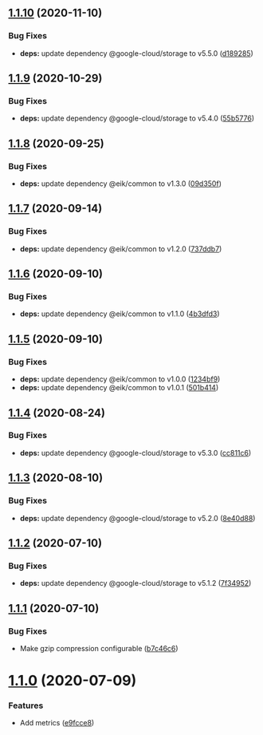 ## [1.1.10](https://github.com/eik-lib/sink-gcs/compare/v1.1.9...v1.1.10) (2020-11-10)


### Bug Fixes

* **deps:** update dependency @google-cloud/storage to v5.5.0 ([d189285](https://github.com/eik-lib/sink-gcs/commit/d189285270e4c1bf931b04cfcc87abe235b166f8))

## [1.1.9](https://github.com/eik-lib/sink-gcs/compare/v1.1.8...v1.1.9) (2020-10-29)


### Bug Fixes

* **deps:** update dependency @google-cloud/storage to v5.4.0 ([55b5776](https://github.com/eik-lib/sink-gcs/commit/55b5776039f7b8cd1ec97a30568da24088555813))

## [1.1.8](https://github.com/eik-lib/sink-gcs/compare/v1.1.7...v1.1.8) (2020-09-25)


### Bug Fixes

* **deps:** update dependency @eik/common to v1.3.0 ([09d350f](https://github.com/eik-lib/sink-gcs/commit/09d350f479ad68d0a6fe631ddb456c3cf5737172))

## [1.1.7](https://github.com/eik-lib/sink-gcs/compare/v1.1.6...v1.1.7) (2020-09-14)


### Bug Fixes

* **deps:** update dependency @eik/common to v1.2.0 ([737ddb7](https://github.com/eik-lib/sink-gcs/commit/737ddb7c9198ff91c2ba0183cfa2f8cb3cb84672))

## [1.1.6](https://github.com/eik-lib/sink-gcs/compare/v1.1.5...v1.1.6) (2020-09-10)


### Bug Fixes

* **deps:** update dependency @eik/common to v1.1.0 ([4b3dfd3](https://github.com/eik-lib/sink-gcs/commit/4b3dfd343f62cba62b8720101ef95666509bc07d))

## [1.1.5](https://github.com/eik-lib/sink-gcs/compare/v1.1.4...v1.1.5) (2020-09-10)


### Bug Fixes

* **deps:** update dependency @eik/common to v1.0.0 ([1234bf9](https://github.com/eik-lib/sink-gcs/commit/1234bf9e0d07b865a9f9bd2165e2583b765f7b74))
* **deps:** update dependency @eik/common to v1.0.1 ([501b414](https://github.com/eik-lib/sink-gcs/commit/501b414cefc9d04e81664c960585c68d7c406093))

## [1.1.4](https://github.com/eik-lib/sink-gcs/compare/v1.1.3...v1.1.4) (2020-08-24)


### Bug Fixes

* **deps:** update dependency @google-cloud/storage to v5.3.0 ([cc811c6](https://github.com/eik-lib/sink-gcs/commit/cc811c64af53e7381aefc5eccc8d3ca158d94297))

## [1.1.3](https://github.com/eik-lib/sink-gcs/compare/v1.1.2...v1.1.3) (2020-08-10)


### Bug Fixes

* **deps:** update dependency @google-cloud/storage to v5.2.0 ([8e40d88](https://github.com/eik-lib/sink-gcs/commit/8e40d88e8ad22132d737c5025dec970305b9cde2))

## [1.1.2](https://github.com/eik-lib/sink-gcs/compare/v1.1.1...v1.1.2) (2020-07-10)


### Bug Fixes

* **deps:** update dependency @google-cloud/storage to v5.1.2 ([7f34952](https://github.com/eik-lib/sink-gcs/commit/7f349520bfbfc628993d5dade9a0b9eea7938ffd))

## [1.1.1](https://github.com/eik-lib/sink-gcs/compare/v1.1.0...v1.1.1) (2020-07-10)


### Bug Fixes

* Make gzip compression configurable ([b7c46c6](https://github.com/eik-lib/sink-gcs/commit/b7c46c6dd59e2a702dc9ebcf6cd3d8a4ca6257ae))

# [1.1.0](https://github.com/eik-lib/sink-gcs/compare/v1.0.4...v1.1.0) (2020-07-09)


### Features

* Add metrics ([e9fcce8](https://github.com/eik-lib/sink-gcs/commit/e9fcce85148414777193b94cd37afc0fdcd01bb5))
